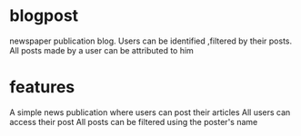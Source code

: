 # blogpost
newspaper publication blog. Users can be identified ,filtered by their posts. All posts made by a user can be attributed to him
# features
A simple news publication where users can post their articles 
All users can access their post
All posts can be filtered using the poster's name
